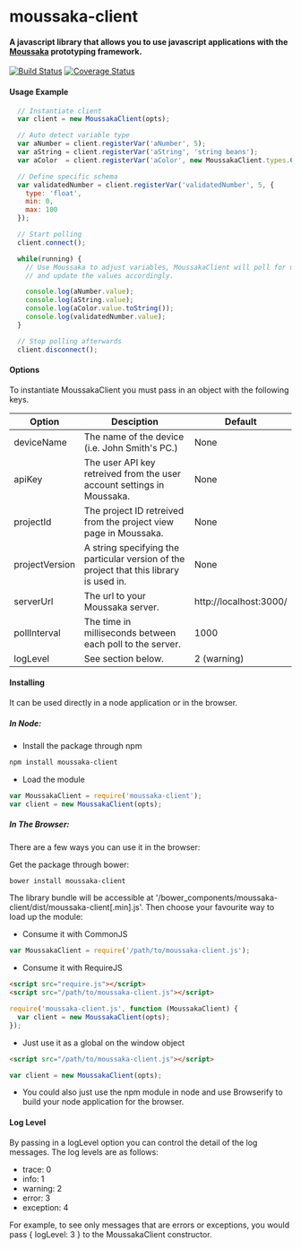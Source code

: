 moussaka-client
==================

#### A javascript library that allows you to use javascript applications with the [Moussaka](https://github.com/NoxHarmonium/moussaka) prototyping framework.

[![Build Status](https://travis-ci.org/NoxHarmonium/moussaka-client.svg?branch=master)](https://travis-ci.org/NoxHarmonium/moussaka-client) [![Coverage Status](https://img.shields.io/coveralls/NoxHarmonium/moussaka-client.svg)](https://coveralls.io/r/NoxHarmonium/moussaka-client?branch=master)


#### Usage Example
```javascript
  // Instantiate client
  var client = new MoussakaClient(opts);

  // Auto detect variable type
  var aNumber = client.registerVar('aNumber', 5);
  var aString = client.registerVar('aString', 'string beans');
  var aColor  = client.registerVar('aColor', new MoussakaClient.types.Color(1, 0, 0, 1)); // Moussaka type

  // Define specific schema
  var validatedNumber = client.registerVar('validatedNumber', 5, {
    type: 'float',
    min: 0,
    max: 100
  });

  // Start polling
  client.connect();

  while(running) {
    // Use Moussaka to adjust variables, MoussakaClient will poll for updates
    // and update the values accordingly.

    console.log(aNumber.value);
    console.log(aString.value);
    console.log(aColor.value.toString());
    console.log(validatedNumber.value);
  }

  // Stop polling afterwards
  client.disconnect();
```

#### Options

To instantiate MoussakaClient you must pass in an object with the following keys.

| Option            | Desciption                                                                                    | Default                 |
| ----------------- |-----------------------------------------------------------------------------------------------|-------------------------|
| deviceName        | The name of the device (i.e. John Smith's PC.)                                                | None                    |
| apiKey            | The user API key retreived from the user account settings in Moussaka.                        | None                    |
| projectId         | The project ID retreived from the project view page in Moussaka.                              | None                    |
| projectVersion    | A string specifying the particular version of the project that this library is used in.       | None                    |
| serverUrl         | The url to your Moussaka server.                                                              | http://localhost:3000/  |
| pollInterval      | The time in milliseconds between each poll to the server.                                     |    1000                 |
| logLevel          | See section below.                                                                            | 2 (warning)             |

#### Installing

It can be used directly in a node application or in the browser.

##### In Node:

- Install the package through npm

```bash
npm install moussaka-client
```

- Load the module

```javascript
var MoussakaClient = require('moussaka-client');
var client = new MoussakaClient(opts);
```

##### In The Browser:
There are a few ways you can use it in the browser:

Get the package through bower:
```bash
bower install moussaka-client
```
The library bundle will be accessible at '/bower_components/moussaka-client/dist/moussaka-client[.min].js'.
Then choose your favourite way to load up the module:

- Consume it with CommonJS
```javascript
var MoussakaClient = require('/path/to/moussaka-client.js');
```
- Consume it with RequireJS
```html
<script src="require.js"></script>
<script src="/path/to/moussaka-client.js"></script>
```
```javascript
require('moussaka-client.js', function (MoussakaClient) {
  var client = new MoussakaClient(opts);
});
```
- Just use it as a global on the window object
```html
<script src="/path/to/moussaka-client.js"></script>
```
```javascript
var client = new MoussakaClient(opts);
```

- You could also just use the npm module in node and use Browserify to build your node application for the browser.

#### Log Level

By passing in a logLevel option you can control the detail of the log messages. The log levels are as follows:

- trace: 0
- info: 1
- warning: 2
- error: 3
- exception: 4

For example, to see only messages that are errors or exceptions, you would pass { logLevel: 3 } to the MoussakaClient constructor.






